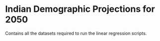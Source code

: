 # Indian Demographic Projections for 2050
Contains all the datasets required to run the linear regression scripts.
